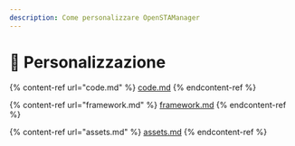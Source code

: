 ```yaml
---
description: Come personalizzare OpenSTAManager
---
```


# 📒 Personalizzazione

{% content-ref url="code.md" %}
[code.md](code.md)
{% endcontent-ref %}

{% content-ref url="framework.md" %}
[framework.md](framework.md)
{% endcontent-ref %}

{% content-ref url="assets.md" %}
[assets.md](assets.md)
{% endcontent-ref %}

